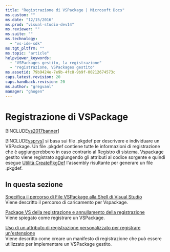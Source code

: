 ```yaml
---
title: "Registrazione di VSPackage | Microsoft Docs"
ms.custom: ""
ms.date: "12/15/2016"
ms.prod: "visual-studio-dev14"
ms.reviewer: ""
ms.suite: ""
ms.technology: 
  - "vs-ide-sdk"
ms.tgt_pltfrm: ""
ms.topic: "article"
helpviewer_keywords: 
  - "VSPackages gestito, la registrazione"
  - "registrazione, VSPackages gestito"
ms.assetid: 79b9424e-7e9b-4fc8-9b9f-00212674573c
caps.latest.revision: 20
caps.handback.revision: 20
ms.author: "gregvanl"
manager: "ghogen"
---
```

# Registrazione di VSPackage
[!INCLUDE[vs2017banner](../../code-quality/includes/vs2017banner.md)]

[!INCLUDE[vsprvs](../../code-quality/includes/vsprvs_md.md)] si basa sui file .pkgdef per descrivere e individuare un VSPackage.  Un file .pkgdef contiene tutte le informazioni di registrazione che è aggiungerebbero in caso contrario al Registro di sistema.  Vspackage gestito viene registrato aggiungendo gli attributi al codice sorgente e quindi esegue [Utilità CreatePkgDef](../../extensibility/internals/createpkgdef-utility.md) l'assembly risultante per generare un file .pkgdef.  
  
## In questa sezione  
 [Specifica il percorso di File VSPackage alla Shell di Visual Studio](../../extensibility/internals/specifying-vspackage-file-location-to-the-vs-shell.md)  
 Viene descritto il percorso di caricamento per Vspackage.  
  
 [Package VS della registrazione e annullamento della registrazione](../../extensibility/registering-and-unregistering-vspackages.md)  
 Viene spiegato come registrare un VSPackage.  
  
 [Uso di un attributo di registrazione personalizzato per registrare un'estensione](/visual-cpp/misc/using-a-custom-registration-attribute-to-register-an-extension)  
 Viene descritto come creare un manifesto di registrazione che può essere utilizzato per implementare un VSPackage gestito.